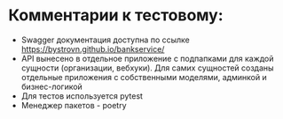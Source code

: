 # Комментарии к тестовому:

- Swagger документация доступна по ссылке https://bystrovn.github.io/bankservice/
- API вынесено в отдельное приложение с подпапками для каждой сущности (организации, вебхуки). Для самих сущностей созданы отдельные приложения с собственными моделями, админкой и бизнес-логикой
- Для тестов используется pytest
- Менеджер пакетов - poetry
